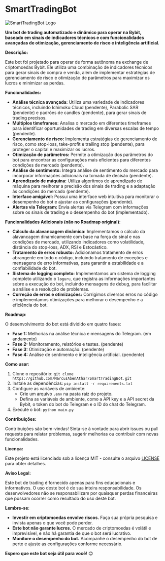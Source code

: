 # SmartTradingBot

![SmartTradingBot Logo](assets/images/smarttradingbot-logo.png)

**Um bot de trading automatizado e dinâmico para operar na Bybit, baseado em sinais de indicadores técnicos e com funcionalidades avançadas de otimização, gerenciamento de risco e inteligência artificial.**

**Descrição:**

Este bot foi projetado para operar de forma autônoma na exchange de criptomoedas Bybit. Ele utiliza uma combinação de indicadores técnicos para gerar sinais de compra e venda, além de implementar estratégias de gerenciamento de risco e otimização de parâmetros para maximizar os lucros e minimizar as perdas.

**Funcionalidades:**

* **Análise técnica avançada:** Utiliza uma variedade de indicadores técnicos, incluindo Ichimoku Cloud (pendente), Parabolic SAR (pendente) e padrões de candles (pendente), para gerar sinais de trading precisos.
* **Múltiplos timeframes:** Analisa o mercado em diferentes timeframes para identificar oportunidades de trading em diversas escalas de tempo (pendente).
* **Gerenciamento de risco:** Implementa estratégias de gerenciamento de risco, como stop-loss, take-profit e trailing stop (pendente), para proteger o capital e maximizar os lucros.
* **Otimização de parâmetros:** Permite a otimização dos parâmetros do bot para encontrar as configurações mais eficientes para diferentes condições de mercado (pendente).
* **Análise de sentimento:** Integra análise de sentimento do mercado para incorporar informações adicionais na tomada de decisão (pendente).
* **Aprendizado de máquina:** Utiliza algoritmos de aprendizado de máquina para melhorar a precisão dos sinais de trading e a adaptação às condições do mercado (pendente).
* **Interface amigável:** Possui uma interface web intuitiva para monitorar o desempenho do bot e ajustar as configurações (pendente).
* **Alertas via Telegram:** Envia alertas via Telegram com informações sobre os sinais de trading e o desempenho do bot (implementado).

**Funcionalidades Adicionais (não no Roadmap original):**

* **Cálculo da alavancagem dinâmica:** Implementamos o cálculo da alavancagem dinamicamente com base na força do sinal e nas condições de mercado, utilizando indicadores como volatilidade, distância do stop-loss, ADX, RSI e Estocástico.
* **Tratamento de erros robusto:** Adicionamos tratamento de erros abrangente em todo o código, incluindo tratamento de exceções e mensagens de erro informativas, para garantir a estabilidade e a confiabilidade do bot.
* **Sistema de logging completo:** Implementamos um sistema de logging completo utilizando o `loguru`, que registra as informações importantes sobre a execução do bot, incluindo mensagens de debug, para facilitar a análise e a resolução de problemas.
* **Correção de erros e otimizações:** Corrigimos diversos erros no código e implementamos otimizações para melhorar o desempenho e a eficiência do bot.

**Roadmap:**

O desenvolvimento do bot está dividido em quatro fases:

* **Fase 1:** Melhorias na análise técnica e mensagens do Telegram. (em andamento)
* **Fase 2:** Monitoramento, relatórios e testes. (pendente)
* **Fase 3:** Otimização e automação. (pendente)
* **Fase 4:** Análise de sentimento e inteligência artificial. (pendente)

**Como usar:**

1. Clone o repositório: `git clone https://github.com/MarcusAbenAthar/SmartTradingBot.git`
2. Instale as dependências: `pip install -r requirements.txt`
3. Configure as variáveis de ambiente:
    * Crie um arquivo `.env` na pasta raiz do projeto.
    * Defina as variáveis de ambiente, como a API key e a API secret da Bybit, o token do bot do Telegram e o ID do chat do Telegram.
4. Execute o bot: `python main.py`

**Contribuições:**

Contribuições são bem-vindas! Sinta-se à vontade para abrir issues ou pull requests para relatar problemas, sugerir melhorias ou contribuir com novas funcionalidades.

**Licença:**

Este projeto está licenciado sob a licença MIT - consulte o arquivo [LICENSE](LICENSE) para obter detalhes.

**Aviso Legal:**

Este bot de trading é fornecido apenas para fins educacionais e informativos. O uso deste bot é de sua inteira responsabilidade. Os desenvolvedores não se responsabilizam por quaisquer perdas financeiras que possam ocorrer como resultado do uso deste bot.

**Lembre-se:**

* **Investir em criptomoedas envolve riscos.** Faça sua própria pesquisa e invista apenas o que você pode perder.
* **Este bot não garante lucros.** O mercado de criptomoedas é volátil e imprevisível, e não há garantia de que o bot será lucrativo.
* **Monitore o desempenho do bot.** Acompanhe o desempenho do bot de perto e ajuste as configurações conforme necessário.

**Espero que este bot seja útil para você!** 😊
